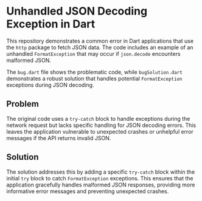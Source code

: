 # Unhandled JSON Decoding Exception in Dart

This repository demonstrates a common error in Dart applications that use the `http` package to fetch JSON data. The code includes an example of an unhandled `FormatException` that may occur if `json.decode` encounters malformed JSON.

The `bug.dart` file shows the problematic code, while `bugSolution.dart` demonstrates a robust solution that handles potential `FormatException` exceptions during JSON decoding.

## Problem

The original code uses a `try-catch` block to handle exceptions during the network request but lacks specific handling for JSON decoding errors.  This leaves the application vulnerable to unexpected crashes or unhelpful error messages if the API returns invalid JSON.

## Solution

The solution addresses this by adding a specific `try-catch` block within the initial `try` block to catch `FormatException` exceptions. This ensures that the application gracefully handles malformed JSON responses, providing more informative error messages and preventing unexpected crashes.